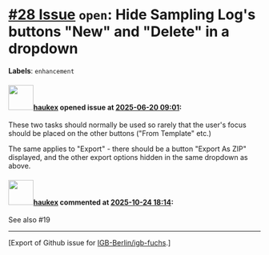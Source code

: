 # [\#28 Issue](https://github.com/IGB-Berlin/igb-fuchs/issues/28) `open`: Hide Sampling Log's buttons "New" and "Delete" in a dropdown
**Labels**: `enhancement`


#### <img src="https://avatars.githubusercontent.com/u/4613111?u=708742f53b26cb75f2c7a93ee7a7a53abe18ec48&v=4" width="50">[haukex](https://github.com/haukex) opened issue at [2025-06-20 09:01](https://github.com/IGB-Berlin/igb-fuchs/issues/28):

These two tasks should normally be used so rarely that the user's focus should be placed on the other buttons ("From Template" etc.)

The same applies to "Export" - there should be a button "Export As ZIP" displayed, and the other export options hidden in the same dropdown as above.

#### <img src="https://avatars.githubusercontent.com/u/4613111?u=708742f53b26cb75f2c7a93ee7a7a53abe18ec48&v=4" width="50">[haukex](https://github.com/haukex) commented at [2025-10-24 18:14](https://github.com/IGB-Berlin/igb-fuchs/issues/28#issuecomment-3444338406):

See also #19


-------------------------------------------------------------------------------



[Export of Github issue for [IGB-Berlin/igb-fuchs](https://github.com/IGB-Berlin/igb-fuchs).]
